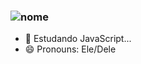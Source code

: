  ### ![nome](https://github.com/mateusdeev/mateusdeev/assets/137807069/bed4daba-4ac8-4751-9a36-ad4a022d333a)


- 🌱 Estudando JavaScript...
- 😄 Pronouns: Ele/Dele

